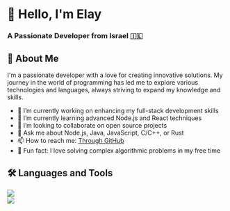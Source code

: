 # 👋 Hello, I'm Elay

### A Passionate Developer from Israel 🇮🇱

## 🚀 About Me
I'm a passionate developer with a love for creating innovative solutions. My journey in the world of programming has led me to explore various technologies and languages, always striving to expand my knowledge and skills.

- 🌱 I’m currently working on enhancing my full-stack development skills  
- 🌿 I’m currently learning advanced Node.js and React techniques  
- 🤝 I’m looking to collaborate on open source projects  
- 💬 Ask me about Node.js, Java, JavaScript, C/C++, or Rust  
- 📫 How to reach me: [Through GitHub](https://github.com/elaylevy123)  
- 🧠 Fun fact: I love solving complex algorithmic problems in my free time  

## 🛠️ Languages and Tools

<p align="left">
  <img src="https://skillicons.dev/icons?i=js,ts,java,cpp,cs,c,react,php,nodejs,express,nextjs,bots,aws,dotnet,electron,ai" /><br>
  <img src="https://skillicons.dev/icons?i=html,css,jquery,tailwind,mongodb,mysql,postgres,git,github,postman,linux,py,laravel,spring" />
</p>

